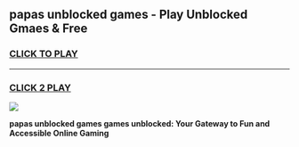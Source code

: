 
## papas unblocked games - Play Unblocked Gmaes & Free
<h3>
<a href="https://premium.freeplayer.one?title=papas_unblocked_games&ref=19F">CLICK TO PLAY</a></h3>
<hr>

<h3>
<a href="https://premium.freeplayer.one?title=papas_unblocked_games&ref=19F">CLICK 2 PLAY</a>
  
</h3>

<a href="https://premium.freeplayer.one?title=papas_unblocked_games&ref=19F/"><img src="https://clearcache.store/games.png"></a>


**papas unblocked games games unblocked: Your Gateway to Fun and Accessible Online Gaming**
